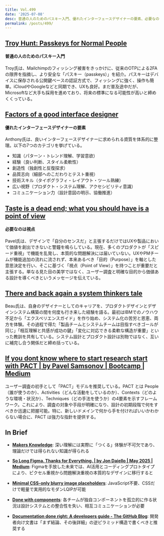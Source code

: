 ```yaml
---
title: Vol.499
date: '2025-07-08'
desc: 普通の人のためのパスキー入門、優れたインターフェースデザイナーの要素、必要なのは視点、ほか計10リンク
permalink: /posts/499/
---
```



## [Troy Hunt: Passkeys for Normal People](https://www.troyhunt.com/passkeys-for-normal-people/)
#### 普通の人のためのパスキー入門

Troy氏は、Mailchimpのフィッシング被害をきっかけに、従来のOTPによる2FAの限界を指摘し、より安全な「パスキー（passkeys）」を紹介。パスキーはデバイスに保存される公開鍵ベースの認証方式で、フィッシングに強く、操作も簡単。iCloudやGoogleなどと同期でき、UXも良好。まだ普及途中だが、Microsoftなど大手も採用を進めており、将来の標準になる可能性が高いと締めくくっている。


## [Factors of a good interface designer](https://www.anthonyhobday.com/blog/20220724.html)
#### 優れたインターフェースデザイナーの要素

Anthony氏は、良いインターフェースデザイナーに求められる資質を体系的に整理。以下の7つのカテゴリを挙げている。
- 知識（パターン・トレンド理解、学習意欲）
- 経験（良い判断、スタイル柔軟性）
- 創造性（独創性と反復探求）
- 品質志向（細部へのこだわりとテスト重視）
- 技術スキル（タイポグラフィ・レイアウト・ツール熟練）
- 広い視野（プロダクト・システム理解、アクセシビリティ意識）
- コミュニケーション力（設計意図の明示、協働推進）



## [Taste is a dead end; what you should have is a point of view](https://productpicnic.beehiiv.com/p/taste-is-a-dead-end)
#### 必要なのは視点

Pavel氏は、デザインで「自分のセンスだ」と主張するだけではUXや製品において価値を創出できないと警鐘を鳴らしている。現在、多くのプロダクトが「スピード重視」で機能を乱発し、本質的な問題解決には届いていない。UXやPMチームが機能追加の流れに流されず、本来あるべき「目的（Purpose）」を軸とした意思決定を行い、そこに基づく「視点（Point of View）」を持つことが重要だと主張する。単なる見た目の美学ではなく、ユーザー調査と明確な目的から価値ある設計を導くべきというメッセージを伝えている。



## [There and back again a system thinkers tale](https://www.designsystemscollective.com/there-and-back-again-a-system-thinkers-tale-79f91a737e30)

Beau氏は、自身のデザイナーとしてのキャリアを、プロダクトデザインとデザインシステム構築の間を何度も行き来した経験を語る。最初はIBMでのノウハウ不足から「エクスペリエンスガイド」を作り始め、システム化の苦労と恩恵、両方を体験。その過程で得た「製品チームとシステムチームは目指すべきゴールが同じ」「相互理解と共感が成功の鍵」「変化に対応できる柔軟な構造が重要」といった教訓を共有している。システム設計とプロダクト設計は別物ではなく、互いに補完し合う関係だと締め括っている。


## [If you dont know where to start research start with PACT | by Pavel Samsonov | Bootcamp | Medium](https://medium.com/design-bootcamp/if-you-dont-know-where-to-start-research-start-with-pact-1ae4b6802134)

ユーザー調査の初手として「PACT」モデルを推奨している。PACT とは People（誰が使うのか）、Activities（どんな活動をしているのか）、Contexts（どのような環境・状況か）、Techniques（どの手法を使うか）の4要素を示すフレームワーク。これにより、調査の対象や手段が明確になり、設計の初期段階で何をすべきか迅速に把握可能。特に、新しいドメインで何から手を付ければいいかわからない場合に、PACT は強力な指針を提供する。


## In Brief

- **[Makers Knowledge](https://ia.net/topics/makers-knowledge)**: 深い理解には実際に「つくる」体験が不可欠であり、理論だけでは得られない知識が得られる

- **[So Long Figma. Thanks for Everything. | by Jon Daiello | May 2025 | Medium](https://jondaiello.medium.com/so-long-figma-thanks-for-everything-f606e5f75b7c)**: Figmaを手放した未来では、AI活用とコーディングプロトタイプにより、ピクセル重視から問題解決重視の本質的なデザインに移行すると

- **[Minimal CSS-only blurry image placeholders](https://leanrada.com/notes/css-only-lqip/)**: JavaScript不要、CSSだけで軽量で実用的なモダンLQIPが可能

- **[Done with components](https://blog.damato.design/posts/done-with-components/)**: 各チームが独自コンポーネントを孤立的に作る状況は設計システムとの整合性を失い、相互コミュニケーションが必要

- **[Documentation done right: A developers guide - The GitHub Blog](https://github.blog/developer-skills/documentation-done-right-a-developers-guide/)**: 開発者向け文書は「まず結論、その後詳細」の逆ピラミッド構造で書くべきと推奨する
